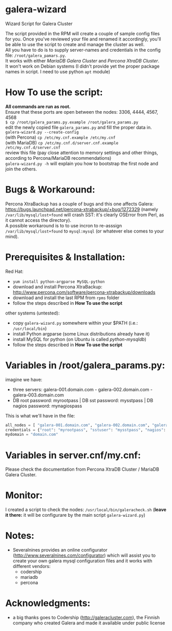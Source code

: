 galera-wizard
=============

Wizard Script for Galera Cluster

The script provided in the RPM will create a couple of sample config files for you. Once you've reviewed your file and renamed it accordingly, you'll be able to use the script to create and manage the cluster as well.  
All you have to do is to supply server-names and credentials in the config file: ```/root/galera_pamars.py```.    
It works with either *MariaDB Galera Cluster* and *Percona XtraDB Cluster*.  
It won't work on Debian systems (I didn't provide yet the proper package names in script. I need to use python ```apt``` module)


How To use the script:
======================

**All commands are run as root.**  
Ensure that these ports are open between the nodes: 3306, 4444, 4567, 4568  
```$ cp /root/galera_params.py.example /root/galera_params.py```  
edit the newly copied file ```galera_params.py``` and fill the proper data in.  
```galera-wizard.py --create-config```  
(with Percona) ```cp /etc/my.cnf.example /etc/my.cnf```  
(with MariaDB) ```cp /etc/my.cnf.d/server.cnf.example /etc/my.cnf.d/server.cnf```  
review this file (pay close attention to memory settings and other things, according to Percona/MariaDB recommendations)  
```galera-wizard.py -h```  will explain you how to bootstrap the first node and join the others.  

Bugs & Workaround:
==================

Percona XtraBackup has a couple of bugs and this one affects Galera: https://bugs.launchpad.net/percona-xtrabackup/+bug/1272329 (namely ```/var/lib/mysql/lost+found``` will crash SST: it's clearly OSError from Perl, as it cannot access the directory).  
A possible workaround is to to use incron to re-asssign ```/var/lib/mysql/lost+found``` to ```mysql:mysql``` (or whatever else comes to your mind).  


Prerequisites & Installation:
=============================

Red Hat:
- ```yum install python-argparse MySQL-python```
- download and install Percona XtraBackup: http://www.percona.com/software/percona-xtrabackup/downloads
- download and install the last RPM from ```rpms``` folder
- follow the steps described in **How To use the script**

other systems (untested):
- copy ```galera-wizard.py``` somewhere within your $PATH (i.e.: ```/usr/local/bin```)
- install Python argparse (some Linux distributions already have it)
- install MySQL for python (on Ubuntu is called *python-mysqldb*)
- follow the steps described in **How To use the script**


Variables in /root/galera_params.py:
====================================
imagine we have: 
 - three servers: galera-001.domain.com - galera-002.domain.com - galera-003.domain.com
 - DB root password: myrootpass | DB sst password: mysstpass | DB nagios password: mynagiospass

This is what we'll have in the file:
```python
all_nodes = [ "galera-001.domain.com", "galera-002.domain.com", "galera-003.domain.com" ]
credentials = {"root": "myrootpass", "sstuser": "mysstpass", "nagios": "mynagiospass"}
mydomain = "domain.com"
```

Variables in server.cnf/my.cnf:
===============================

Please check the documentation from Percona XtraDB Cluster / MariaDB Galera Cluster. 


Monitor:
========

I created a script to check the nodes: ```/usr/local/bin/galeracheck.sh``` (**leave it there:** it will be configurare by the main script ```galera-wizard.py```)  


Notes:
======

- Severalnines provides an online configurator (http://www.severalnines.com/configurator) which will assist you to create your own galera mysql configuration files and it works with different vendors:
    - codership
    - mariadb
    - percona


Acknowledgments:
================

- a big thanks goes to Codership (http://galeracluster.com), the Finnish company who created Galera and made it available under public license

